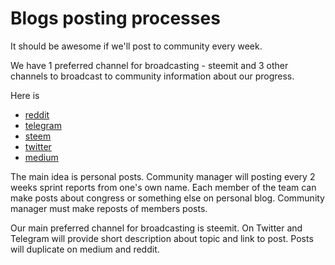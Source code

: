 # Blogs posting processes

It should be awesome if we'll post to community every week.

We have 1 preferred channel for broadcasting - steemit and 3 other channels to broadcast to community information about our progress.

Here is

- [reddit](https://www.reddit.com/r/cybercongress/)
- [telegram](https://t.me/cybercongress)
- [steem](https://steemit.com/@cybercongress)
- [twitter](https://twitter.com/cyber_devs)
- [medium](https://medium.com/cyber-congress)

The main idea is personal posts. Community manager will posting every 2 weeks sprint reports from one's own name.
Each member of the team can make posts about congress or something else on personal blog. Community manager must make reposts of members posts.

Our main preferred channel for broadcasting is steemit. On Twitter and Telegram will provide short description about
topic and link to post. Posts will duplicate on medium and reddit.
